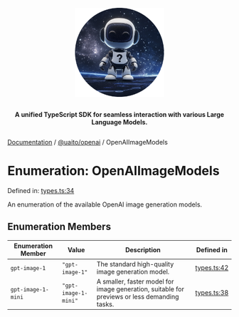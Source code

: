 <div style="display:flex; flex-direction:column; align-items:center;">
<p align="center">
  <img src="../UAITO.png" alt="UAITO Logo" width="200"/>
</p>

<p align="center">
  <strong>A unified TypeScript SDK for seamless interaction with various Large Language Models.</strong>
</p>
</div>

[Documentation](README.md) / [@uaito/openai](@uaito.openai.md) / OpenAIImageModels

# Enumeration: OpenAIImageModels

Defined in: [types.ts:34](https://github.com/elribonazo/uaito/blob/5e718d4c4365447ef5056696ab53cf4e29d9d11a/packages/openai/src/types.ts#L34)

An enumeration of the available OpenAI image generation models.

## Enumeration Members

| Enumeration Member | Value | Description | Defined in |
| ------ | ------ | ------ | ------ |
| <a id="gpt-image-1"></a> `gpt-image-1` | `"gpt-image-1"` | The standard high-quality image generation model. | [types.ts:42](https://github.com/elribonazo/uaito/blob/5e718d4c4365447ef5056696ab53cf4e29d9d11a/packages/openai/src/types.ts#L42) |
| <a id="gpt-image-1-mini"></a> `gpt-image-1-mini` | `"gpt-image-1-mini"` | A smaller, faster model for image generation, suitable for previews or less demanding tasks. | [types.ts:38](https://github.com/elribonazo/uaito/blob/5e718d4c4365447ef5056696ab53cf4e29d9d11a/packages/openai/src/types.ts#L38) |
